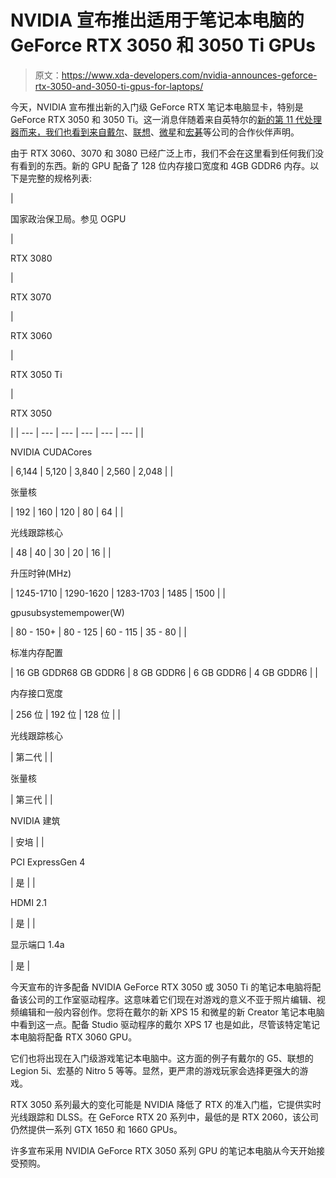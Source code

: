 # NVIDIA 宣布推出适用于笔记本电脑的 GeForce RTX 3050 和 3050 Ti GPUs

> 原文：<https://www.xda-developers.com/nvidia-announces-geforce-rtx-3050-and-3050-ti-gpus-for-laptops/>

今天，NVIDIA 宣布推出新的入门级 GeForce RTX 笔记本电脑显卡，特别是 GeForce RTX 3050 和 3050 Ti。这一消息伴随着来自英特尔的[新的第 11 代处理器而来，我们也看到来自](https://www.xda-developers.com/intel-announces-11th-gen-processors-gaming-laptops/)[戴尔](https://www.xda-developers.com/dell-xps-15-xps-17-come-with-11th-gen-processors-rtx-30-graphics/)、[联想](https://www.xda-developers.com/lenovo-unveils-new-legion-gaming-laptops/)、[微星](https://www.xda-developers.com/msis-gaming-laptops-11th-gen-intel-cpus-nvidia-rtx-3080/)和[宏碁](https://www.xda-developers.com/acer-refreshes-mid-tier-gaming-laptops-new-cpus-and-gpus/)等公司的合作伙伴声明。

由于 RTX 3060、3070 和 3080 已经广泛上市，我们不会在这里看到任何我们没有看到的东西。新的 GPU 配备了 128 位内存接口宽度和 4GB GDDR6 内存。以下是完整的规格列表:

| 

国家政治保卫局。参见 OGPU

 | 

RTX 3080

 | 

RTX 3070

 | 

RTX 3060

 | 

RTX 3050 Ti

 | 

RTX 3050

 |
| --- | --- | --- | --- | --- | --- |
| 

NVIDIA CUDACores

 | 6,144 | 5,120 | 3,840 | 2,560 | 2,048 |
| 

张量核

 | 192 | 160 | 120 | 80 | 64 |
| 

光线跟踪核心

 | 48 | 40 | 30 | 20 | 16 |
| 

升压时钟(MHz)

 | 1245-1710 | 1290-1620 | 1283-1703 | 1485 | 1500 |
| 

gpusubsystemempower(W)

 | 80 - 150+ | 80 - 125 | 60 - 115 | 35 - 80 |
| 

标准内存配置

 | 16 GB GDDR68 GB GDDR6 | 8 GB GDDR6 | 6 GB GDDR6 | 4 GB GDDR6 |
| 

内存接口宽度

 | 256 位 | 192 位 | 128 位 |
| 

光线跟踪核心

 | 第二代 |
| 

张量核

 | 第三代 |
| 

NVIDIA 建筑

 | 安培 |
| 

PCI ExpressGen 4

 | 是 |
| 

HDMI 2.1

 | 是 |
| 

显示端口 1.4a

 | 是 |

今天宣布的许多配备 NVIDIA GeForce RTX 3050 或 3050 Ti 的笔记本电脑将配备该公司的工作室驱动程序。这意味着它们现在对游戏的意义不亚于照片编辑、视频编辑和一般内容创作。您将在戴尔的新 XPS 15 和微星的新 Creator 笔记本电脑中看到这一点。配备 Studio 驱动程序的戴尔 XPS 17 也是如此，尽管该特定笔记本电脑将配备 RTX 3060 GPU。

它们也将出现在入门级游戏笔记本电脑中。这方面的例子有戴尔的 G5、联想的 Legion 5i、宏基的 Nitro 5 等等。显然，更严肃的游戏玩家会选择更强大的游戏。

RTX 3050 系列最大的变化可能是 NVIDIA 降低了 RTX 的准入门槛，它提供实时光线跟踪和 DLSS。在 GeForce RTX 20 系列中，最低的是 RTX 2060，该公司仍然提供一系列 GTX 1650 和 1660 GPUs。

许多宣布采用 NVIDIA GeForce RTX 3050 系列 GPU 的笔记本电脑从今天开始接受预购。